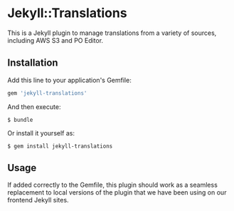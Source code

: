 # Jekyll::Translations

This is a Jekyll plugin to manage translations from a variety of sources, including AWS S3 and PO Editor.

## Installation

Add this line to your application's Gemfile:

```ruby
gem 'jekyll-translations'
```

And then execute:

    $ bundle

Or install it yourself as:

    $ gem install jekyll-translations

## Usage

If added correctly to the Gemfile, this plugin should work as a seamless replacement to local versions of the plugin that we have been using on our frontend Jekyll sites.
